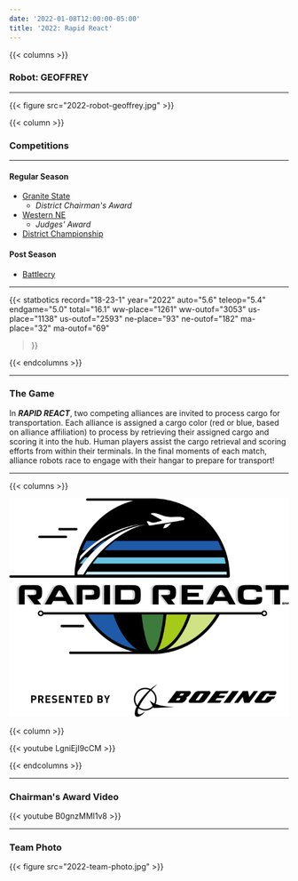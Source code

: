 ```yaml
---
date: '2022-01-08T12:00:00-05:00'
title: '2022: Rapid React'
---
```


{{< columns >}}

### Robot: GEOFFREY

---

{{< figure src="2022-robot-geoffrey.jpg" >}}

{{< column >}}

### Competitions

---

#### Regular Season

* [Granite State](https://www.thebluealliance.com/event/2022nhgrs)
  * _District Chairman's Award_
* [Western NE](https://www.thebluealliance.com/event/2022mawne)
  * _Judges' Award_
* [District Championship](https://www.thebluealliance.com/event/2022necmp2)

#### Post Season

* [Battlecry](https://www.thebluealliance.com/event/2022bc)

---

{{< statbotics
    record="18-23-1" year="2022"
    auto="5.6" teleop="5.4" endgame="5.0" total="16.1"
    ww-place="1261" ww-outof="3053"
    us-place="1138" us-outof="2593"
    ne-place="93"  ne-outof="182"
    ma-place="32"  ma-outof="69"
>}}

{{< endcolumns >}}

---

### The Game

In **_RAPID REACT_**, two competing alliances are invited to process cargo for transportation. Each alliance is assigned a cargo color (red or blue, based on alliance affiliation) to process by retrieving their assigned cargo and scoring it into the hub. Human players assist the cargo retrieval and scoring efforts from within their terminals. In the final moments of each match, alliance robots race to engage with their hangar to prepare for transport!  

---

{{< columns >}}

[![Rapid React Logo](rapid-react-frc-logo.svg)](https://en.wikipedia.org/wiki/Rapid_React)

{{< column >}}

{{< youtube LgniEjI9cCM >}}

{{< endcolumns >}}

---

### Chairman's Award Video

{{< youtube B0gnzMMl1v8 >}}

---

### Team Photo

{{< figure src="2022-team-photo.jpg" >}}
